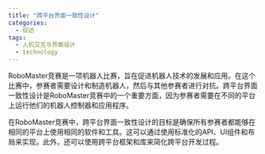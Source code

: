 ```yaml
---  
title: "跨平台界面一致性设计"  
categories:  
  - 综述  
tags: 
  - 人机交互与界面设计 
  - technology  
---  
```


RoboMaster竞赛是一项机器人比赛，旨在促进机器人技术的发展和应用。在这个比赛中，参赛者需要设计和制造机器人，然后与其他参赛者进行对抗。跨平台界面一致性设计是RoboMaster竞赛中的一个重要方面，因为参赛者需要在不同的平台上运行他们的机器人控制器和应用程序。 

在RoboMaster竞赛中，跨平台界面一致性设计的目标是确保所有参赛者都能够在相同的平台上使用相同的软件和工具。这可以通过使用标准化的API、UI组件和布局来实现。此外，还可以使用跨平台框架和库来简化跨平台开发过程。  
